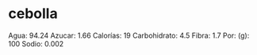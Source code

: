 # cebolla

Agua: 94.24
Azucar: 1.66
Calorías: 19
Carbohidrato: 4.5
Fibra: 1.7
Por: (g): 100
Sodio: 0.002